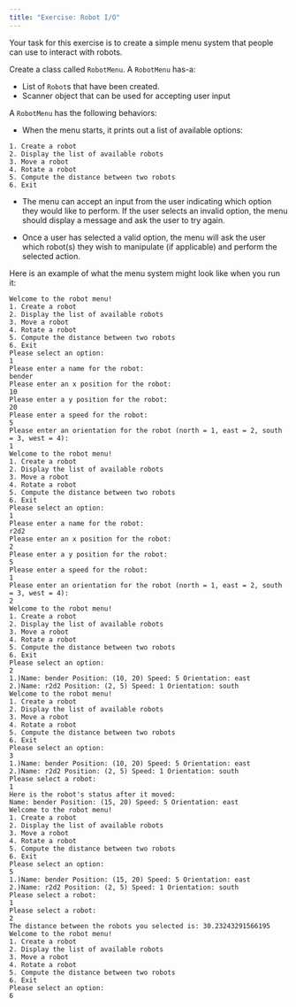 ```yaml
---
title: "Exercise: Robot I/O"
---
```


Your task for this exercise is to create a simple menu system that people can use to interact with robots.

Create a class called `RobotMenu`. A `RobotMenu` has-a:

* List of `Robot`s that have been created.
* Scanner object that can be used for accepting user input

A `RobotMenu` has the following behaviors:

* When the menu starts, it prints out a list of available options:

```nohighlight
1. Create a robot
2. Display the list of available robots
3. Move a robot
4. Rotate a robot
5. Compute the distance between two robots
6. Exit
```

* The menu can accept an input from the user indicating which option they would like to perform. If the user selects an invalid option, the menu should display a message and ask the user to try again.

* Once a user has selected a valid option, the menu will ask the user which robot(s) they wish to manipulate (if applicable) and perform the selected action.

Here is an example of what the menu system might look like when you run it:

```nohighlight
Welcome to the robot menu!
1. Create a robot
2. Display the list of available robots
3. Move a robot
4. Rotate a robot
5. Compute the distance between two robots
6. Exit
Please select an option:
1
Please enter a name for the robot:
bender
Please enter an x position for the robot:
10
Please enter a y position for the robot:
20
Please enter a speed for the robot:
5
Please enter an orientation for the robot (north = 1, east = 2, south = 3, west = 4):
1
Welcome to the robot menu!
1. Create a robot
2. Display the list of available robots
3. Move a robot
4. Rotate a robot
5. Compute the distance between two robots
6. Exit
Please select an option:
1
Please enter a name for the robot:
r2d2
Please enter an x position for the robot:
2
Please enter a y position for the robot:
5
Please enter a speed for the robot:
1
Please enter an orientation for the robot (north = 1, east = 2, south = 3, west = 4):
2
Welcome to the robot menu!
1. Create a robot
2. Display the list of available robots
3. Move a robot
4. Rotate a robot
5. Compute the distance between two robots
6. Exit
Please select an option:
2
1.)Name: bender Position: (10, 20) Speed: 5 Orientation: east
2.)Name: r2d2 Position: (2, 5) Speed: 1 Orientation: south
Welcome to the robot menu!
1. Create a robot
2. Display the list of available robots
3. Move a robot
4. Rotate a robot
5. Compute the distance between two robots
6. Exit
Please select an option:
3
1.)Name: bender Position: (10, 20) Speed: 5 Orientation: east
2.)Name: r2d2 Position: (2, 5) Speed: 1 Orientation: south
Please select a robot:
1
Here is the robot's status after it moved:
Name: bender Position: (15, 20) Speed: 5 Orientation: east
Welcome to the robot menu!
1. Create a robot
2. Display the list of available robots
3. Move a robot
4. Rotate a robot
5. Compute the distance between two robots
6. Exit
Please select an option:
5
1.)Name: bender Position: (15, 20) Speed: 5 Orientation: east
2.)Name: r2d2 Position: (2, 5) Speed: 1 Orientation: south
Please select a robot:
1
Please select a robot:
2
The distance between the robots you selected is: 30.23243291566195
Welcome to the robot menu!
1. Create a robot
2. Display the list of available robots
3. Move a robot
4. Rotate a robot
5. Compute the distance between two robots
6. Exit
Please select an option:
6
```
